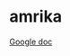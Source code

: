 # amrika

[Google doc](https://docs.google.com/document/d/e/2PACX-1vT9JkestHBC7HoEi0tLpye9OpD1POMo5DISqjMif-wJDuusffuSjdLpnj8S-FxKkVXw6ZGquPvlj1h9/pub)
